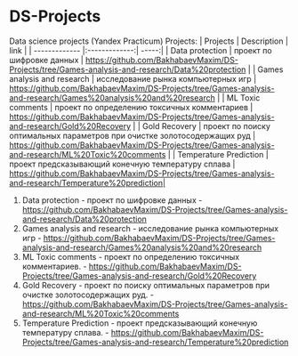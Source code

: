 # DS-Projects
Data science projects (Yandex Practicum)
Projects:
| Projects      | Description   | link  |
| ------------- |:-------------:| -----:|
| Data protection      | проект по шифровке данных | https://github.com/BakhabaevMaxim/DS-Projects/tree/Games-analysis-and-research/Data%20protection |
| Games analysis and research      | исследование рынка компьютерных игр      |   https://github.com/BakhabaevMaxim/DS-Projects/tree/Games-analysis-and-research/Games%20analysis%20and%20research |
| ML Toxic comments | проект по определению токсичных комментариев      |    https://github.com/BakhabaevMaxim/DS-Projects/tree/Games-analysis-and-research/Gold%20Recovery |
| Gold Recovery | проект по поиску оптимальных параметров при очистке золотосодержащих руд      |    https://github.com/BakhabaevMaxim/DS-Projects/tree/Games-analysis-and-research/ML%20Toxic%20comments |
| Temperature Prediction | проект предсказывающий конечную температуру сплава      |    https://github.com/BakhabaevMaxim/DS-Projects/tree/Games-analysis-and-research/Temperature%20prediction|

1. Data protection - проект по шифровке данных - https://github.com/BakhabaevMaxim/DS-Projects/tree/Games-analysis-and-research/Data%20protection
2. Games analysis and research - исследование рынка компьютерных игр - https://github.com/BakhabaevMaxim/DS-Projects/tree/Games-analysis-and-research/Games%20analysis%20and%20research
3. ML Toxic comments - проект по определению токсичных комментариев. - https://github.com/BakhabaevMaxim/DS-Projects/tree/Games-analysis-and-research/Gold%20Recovery
4. Gold Recovery - проект по поиску оптимальных параметров при очистке золотосодержащих руд. - https://github.com/BakhabaevMaxim/DS-Projects/tree/Games-analysis-and-research/ML%20Toxic%20comments
5. Temperature Prediction - проект предсказывающий конечную температуру сплава. - https://github.com/BakhabaevMaxim/DS-Projects/tree/Games-analysis-and-research/Temperature%20prediction
